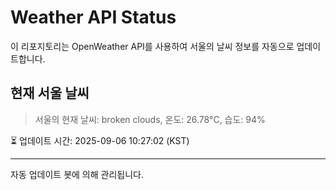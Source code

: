 
# Weather API Status

이 리포지토리는 OpenWeather API를 사용하여 서울의 날씨 정보를 자동으로 업데이트합니다.

## 현재 서울 날씨
> 서울의 현재 날씨: broken clouds, 온도: 26.78°C, 습도: 94%

⏳ 업데이트 시간: 2025-09-06 10:27:02 (KST)

---
자동 업데이트 봇에 의해 관리됩니다.
